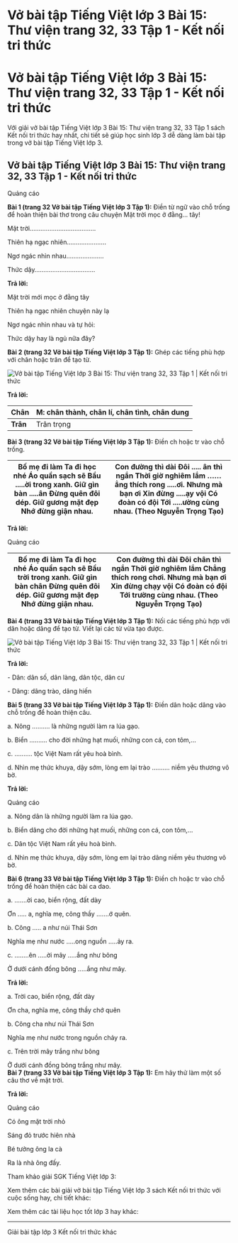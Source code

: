 # Vở bài tập Tiếng Việt lớp 3 Bài 15: Thư viện trang 32, 33 Tập 1 - Kết nối tri thức

# Vở bài tập Tiếng Việt lớp 3 Bài 15: Thư viện trang 32, 33 Tập 1 - Kết nối tri thức

Với giải vở bài tập Tiếng Việt lớp 3 Bài 15: Thư viện trang 32, 33 Tập 1 sách Kết nối tri thức hay nhất, chi tiết sẽ giúp học sinh lớp 3 dễ dàng làm bài tập trong vở bài tập Tiếng Việt lớp 3.

## Vở bài tập Tiếng Việt lớp 3 Bài 15: Thư viện trang 32, 33 Tập 1 - Kết nối tri thức

Quảng cáo

**Bài 1 (trang 32 Vở bài tập Tiếng Việt lớp 3 Tập 1):** Điền từ ngữ vào chỗ trống để hoàn thiện bài thơ trong câu chuyện Mặt trời mọc ở đằng… tây!

Mặt trời……………………………….

Thiên hạ ngạc nhiên………………….

Ngơ ngác nhìn nhau…………………

Thức dậy…………………………….

**Trả lời:**

Mặt trời mới mọc ở đằng tây

Thiên hạ ngạc nhiên chuyện này lạ

Ngơ ngác nhìn nhau và tự hỏi:

Thức dậy hay là ngủ nữa đây?

**Bài 2 (trang 32 Vở bài tập Tiếng Việt lớp 3 Tập 1):** Ghép các tiếng phù hợp với chân hoặc trân để tạo từ.

![Vở bài tập Tiếng Việt lớp 3 Bài 15: Thư viện trang 32, 33 Tập 1 | Kết nối tri thức](https://vietjack.com/vbt-tieng-viet-3-kn/images/bai-15-thu-vien.PNG)

**Trả lời:**

**Chân** |  M: chân thành, chân lí, chân tình, chân dung  
---|---  
**Trân** |  Trân trọng  
  
**Bài 3 (trang 32 Vở bài tập Tiếng Việt lớp 3 Tập 1):** Điền ch hoặc tr vào chỗ trống.

Bố mẹ đi làm Ta đi học nhé Áo quần sạch sẽ Bầu .....ời trong xanh. Giữ gìn bàn .....ân Đừng quên đôi dép. Giữ gương mặt đẹp Nhớ đừng giận nhau. |  Con đường thì dài Đôi ..... ân thì ngắn Thời giờ nghiêm lắm ……ẳng thích rong .....ơi. Nhưng mà bạn ơi Xin đừng .....ạy vội Có đoàn có đội Tới .....ường cùng nhau. (Theo Nguyễn Trọng Tạo)  
---|---  
  
**Trả lời:**

Quảng cáo

Bố mẹ đi làm Ta đi học nhé Áo quần sạch sẽ Bầu trời trong xanh. Giữ gìn bàn chân Đừng quên đôi dép. Giữ gương mặt đẹp Nhớ đừng giận nhau. |  Con đường thì dài Đôi chân thì ngắn Thời giờ nghiêm lắm Chẳng thích rong chơi. Nhưng mà bạn ơi Xin đừng chạy vội Có đoàn có đội Tới trường cùng nhau. (Theo Nguyễn Trọng Tạo)  
---|---  
  
**Bài 4 (trang 33 Vở bài tập Tiếng Việt lớp 3 Tập 1):** Nối các tiếng phù hợp với dân hoặc dâng để tạo từ. Viết lại các từ vừa tạo được.

![Vở bài tập Tiếng Việt lớp 3 Bài 15: Thư viện trang 32, 33 Tập 1 | Kết nối tri thức](https://vietjack.com/vbt-tieng-viet-3-kn/images/bai-15-thu-vien-a.PNG)

**Trả lời:**

\- Dân: dân số, dân làng, dân tộc, dân cư

\- Dâng: dâng trào, dâng hiến

**Bài 5 (trang 33 Vở bài tập Tiếng Việt lớp 3 Tập 1):** Điền dân hoặc dâng vào chỗ trống để hoàn thiện câu.

a. Nông .......... là những người làm ra lúa gạo.

b. Biển .......... cho đời những hạt muối, những con cá, con tôm,...

c. .......... tộc Việt Nam rất yêu hoà bình.

d. Nhìn mẹ thức khuya, dậy sớm, lòng em lại trào .......... niềm yêu thương vô bờ.

**Trả lời:**

Quảng cáo

a. Nông dân là những người làm ra lúa gạo.

b. Biển dâng cho đời những hạt muối, những con cá, con tôm,...

c. Dân tộc Việt Nam rất yêu hoà bình.

d. Nhìn mẹ thức khuya, dậy sớm, lòng em lại trào dâng niềm yêu thương vô bờ.

**Bài 6 (trang 33 Vở bài tập Tiếng Việt lớp 3 Tập 1):** Điền ch hoặc tr vào chỗ trống để hoàn thiện các bài ca dao.

a. …….ời cao, biển rộng, đất dày

Ơn ..... a, nghĩa mẹ, công thầy …….ớ quên.

b. Công ..... a như núi Thái Sơn

Nghĩa mẹ như nước .....ong nguồn .....ảy ra.

c. ……..ên .....ời mây .....ắng như bông

Ở dưới cánh đồng bông .....ắng như mây.

**Trả lời:**

a. Trời cao, biển rộng, đất dày

Ơn cha, nghĩa mẹ, công thầy chớ quên

b. Công cha như núi Thái Sơn

Nghĩa mẹ như nước trong nguồn chảy ra.

c. Trên trời mây trắng như bông

Ở dưới cánh đồng bông trắng như mây.  
**Bài 7 (trang 33 Vở bài tập Tiếng Việt lớp 3 Tập 1):** Em hãy thử làm một số câu thơ về mặt trời.

**Trả lời:**

Quảng cáo

Có ông mặt trời nhỏ

Sáng đỏ trước hiên nhà

Bé tưởng ông la cà

Ra là nhà ông đấy.

Tham khảo giải SGK Tiếng Việt lớp 3:

Xem thêm các bài giải vở bài tập Tiếng Việt lớp 3 sách Kết nối tri thức với cuộc sống hay, chi tiết khác:

Xem thêm các tài liệu học tốt lớp 3 hay khác:

* * *

Giải bài tập lớp 3 Kết nối tri thức khác
